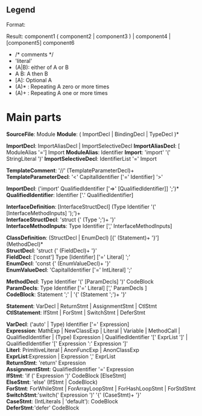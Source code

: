 ## Legend

Format: 

Result: component1 ( component2 | component3 ) | component4 | [component5] component6

- /* comments */
- 'literal'
- (A|B): either of A or B
- A B: A then B
- [A]: Optional A
- (A)* : Repeating A zero or more times
- (A)+ : Repeating A one or more times

# Main parts

**SourceFile**: Module
**Module**: ( ImportDecl | BindingDecl | TypeDecl )*  

**ImportDecl**: ImportAliasDecl | ImportSelectiveDecl
**ImportAliasDecl**: [ ModuleAlias '='] Import
**ModuleAlias**: Identifier
**Import**: 'import' '(' StringLiteral ')'
**ImportSelectiveDecl**: IdentifierList '=' Import

**TemplateComment**: '//' (TemplateParameterDecl)+  
**TemplateParameterDecl**: '<' CapitalIdentifier ['=' Identifier] '>'  

**ImportDecl**: ('import' QualifiedIdentifier ['=>' [QualifiedIdentifier]] ';')*  
**QualifiedIdentifier**: Identifier ['.' QualifiedIdentifier]  

**InterfaceDefinition**: [InterfaceStructDecl] (Type Identifier '(' [InterfaceMethodInputs] ');')+  
**InterfaceStructDecl**: 'struct {' (Type ';')+ '}'  
**InterfaceMethodInputs**: Type Identifier [',' InterfaceMethodInputs]  

**ClassDefinition**: (StructDecl | EnumDecl) [{' (Statement)+ '}'] (MethodDecl)*  
**StructDecl**: 'struct {' (FieldDecl)+ '}'  
**FieldDecl**: ['const'] Type [Identifier] ['=' Literal] ';'  
**EnumDecl**: 'const {' (EnumValueDecl)+ '}'  
**EnumValueDecl**: 'CapitalIdentifier ['=' IntLiteral] ';'  

**MethodDecl**: Type Identifier '(' [ParamDecls] ')' CodeBlock  
**ParamDecls**: Type Identifier ['=' Literal] [',' ParamDecls ]  
**CodeBlock**: Statement ';' | '{' (Statement ';')+ '}'  

**Statement**: VarDecl | ReturnStmt | AssignmentStmt | CtlStmt  
**CtlStatement**: IfStmt | ForStmt | SwitchStmt | DeferStmt  

**VarDecl**: ('auto' | Type) Identifier ['=' Expression]  
**Expression**: MathExp | NewClassExp | Literal | Variable | MethodCall | QualifiedIdentifier | (Type) Expression | QualifiedIdentifier '[' ExprList ']' | QualifiedIdentifier '[' Expression ':' Expression ']'  
**Literl**: PrimitiveLiteral | AnonFuncExp | AnonClassExp  
**ExprList**:Expression | Expression ',' ExprList  
**ReturnStmt**: 'return' Expression  
**AssignmentStmt**: QualifiedIdentifier '=' Expression  
**IfStmt**: 'if (' Expression ')' CodeBlock [ElseStmt]  
**ElseStmt**: 'else' (IfStmt | CodeBlock)  
**ForStmt**: ForWhileStmt | ForArrayLoopStmt | ForHashLoopStmt | ForStdStmt  
**SwitchStmt**:'switch(' Expression ')' '{' (CaseStmt)+ '}'  
**CaseStmt**: (IntLiterals | 'default'): CodeBlock  
**DeferStmt**:'defer' CodeBlock  



